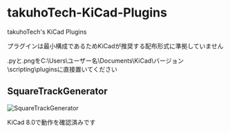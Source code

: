 # takuhoTech-KiCad-Plugins
takuhoTech's KiCad Plugins

プラグインは最小構成であるためKiCadが推奨する配布形式に準拠していません

.pyと.pngをC:\Users\ユーザー名\Documents\KiCad\バージョン\scripting\pluginsに直接置いてください

## SquareTrackGenerator

![SquareTrackGenerator](https://github.com/user-attachments/assets/77c7218f-fd4f-4bf6-9bed-bb141d6037d3)

KiCad 8.0で動作を確認済みです